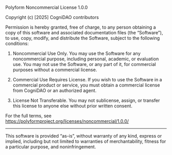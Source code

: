 Polyform Noncommercial License 1.0.0

Copyright (c) [2025] CogniDAO contributors

Permission is hereby granted, free of charge, to any person obtaining a copy
of this software and associated documentation files (the “Software”), to use,
copy, modify, and distribute the Software, subject to the following conditions:

1. Noncommercial Use Only. You may use the Software for any noncommercial purpose,
   including personal, academic, or evaluation use. You may not use the Software,
   or any part of it, for commercial purposes without a commercial license.

2. Commercial Use Requires License. If you wish to use the Software in a
   commercial product or service, you must obtain a commercial license from
   CogniDAO or an authorized agent.

3. License Not Transferable. You may not sublicense, assign, or transfer this
   license to anyone else without prior written consent.

For the full terms, see https://polyformproject.org/licenses/noncommercial/1.0.0/

---

This software is provided “as-is”, without warranty of any kind, express or implied,
including but not limited to warranties of merchantability, fitness for a particular
purpose, and noninfringement.

